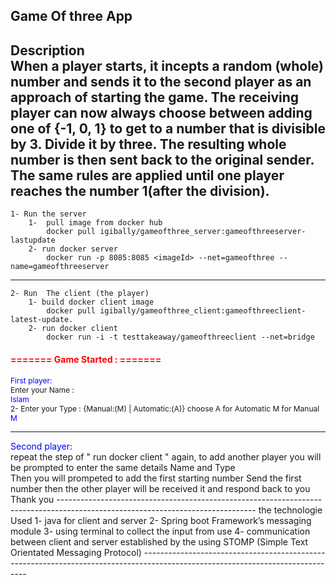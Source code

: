 
Game Of three App
------------------------------------------------------------
Description
<br>
When a player starts, it incepts a random (whole) number and sends it to the second
player as an approach of starting the game. The receiving player can now always choose 
between adding one of {-1, 0, 1} to get to a number that is divisible by 3. Divide it by three. The 
resulting whole number is then sent back to the original sender.
The same rules are applied until one player reaches the number 1(after the division).
-------------------------------------------------------------------------------------------------------------------------------
	1- Run the server   
		1-  pull image from docker hub
			docker pull igibally/gameofthree_server:gameofthreeserver-lastupdate
		2- run docker server 
			docker run -p 8085:8085 <imageId> --net=gameofthree --name=gameofthreeserver
-------------------------------------------------------------------------------------------------------------------------------
	2- Run  The client (the player)  
		1- build docker client image
			docker pull igibally/gameofthree_client:gameofthreeclient-latest-update.
		2- run docker client 
			docker run -i -t testtakeaway/gameofthreeclient --net=bridge

<h4 style="color:red;font-size:14px"> ======= Game Started : =======</h4>
<p style="font-size:12px;">
<span style="color:blue;">First player:</span>
<br />
 Enter your Name :
<br>
<span style="color:blue">Islam</span>
<br />
2- Enter your Type : {Manual:(M) | Automatic:(A)} choose A for Automatic M for Manual
<br>
<span style="color:blue">M</span>
<hr />
<span style="color:blue;">Second player:</span>
<br/>
repeat the step of " run docker client " again, to add another player
you will be prompted to enter the same details Name and Type
<br/>
Then you will prompeted to add the first starting number
Send the first number then the other player will be received it and respond back to you
<br/>
Thank you
-------------------------------------------------------------------------------------------------------------------------------
the technologie Used
1- java for client and server
2-  Spring boot Framework’s messaging module
3- using terminal to collect the input from use
4- communication between client and server established by the using STOMP (Simple Text Orientated Messaging Protocol)
-------------------------------------------------------------------------------------------------------------------------------
</p>

